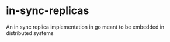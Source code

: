 # in-sync-replicas
An in sync replica implementation in go meant to be embedded in distributed systems
